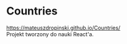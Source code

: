 # Countries

https://mateuszdropinski.github.io/Countries/ <br/>
Projekt tworzony do nauki React'a. <br/>
